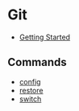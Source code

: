 # Git

* [Getting Started](https://hdevstudy.tistory.com/49)

## Commands

* [config](https://hdevstudy.tistory.com/50)
* [restore](https://hdevstudy.tistory.com/79)
* [switch](https://hdevstudy.tistory.com/78)
